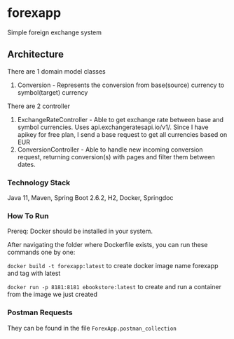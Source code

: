 # forexapp
Simple foreign exchange system

## Architecture

There are 1 domain model classes

1. Conversion - Represents the conversion from base(source) currency to symbol(target) currency

There are 2 controller

1. ExchangeRateController - Able to get exchange rate between base and symbol currencies. Uses api.exchangeratesapi.io/v1/. Since I have apikey for free plan, I send a base request to get all currencies based on EUR
2. ConversionController - Able to handle new incoming conversion request, returning conversion(s) with pages and filter them between dates.

### Technology Stack
Java 11, Maven, Spring Boot 2.6.2, H2, Docker, Springdoc

### How To Run

Prereq: Docker should be installed in your system.

After navigating the folder where Dockerfile exists, you can run these commands one by one:

`docker build -t forexapp:latest` to create docker image name forexapp and tag with latest

`docker run -p 8181:8181 ebookstore:latest` to create and run a container from the image we just created

### Postman Requests

They can be found in the file `ForexApp.postman_collection`
